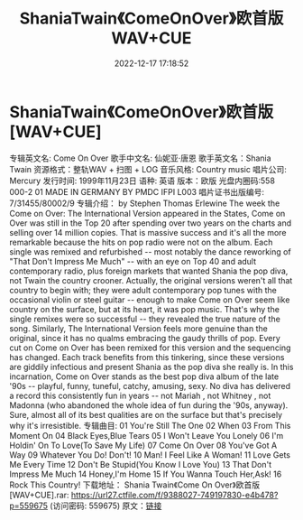 ﻿---
title: ShaniaTwain《ComeOnOver》欧首版WAV+CUE
date: 2022-12-17 17:18:52
categories: 外语音乐
tags: 外语音乐
---
# ShaniaTwain《ComeOnOver》欧首版[WAV+CUE]

专辑英文名: Come On Over
歌手中文名: 仙妮亚·唐恩
歌手英文名：Shania Twain
资源格式：整轨WAV + 扫图 + LOG
音乐风格: Country music
唱片公司: Mercury
发行时间: 1999年11月23日
语种: 英语
版本：欧版
光盘内圈码:558 000-2 01 MADE IN GERMANY BY PMDC IFPI L003
唱片证书出版编号: 7/31455/80002/9
专辑介绍：
by Stephen Thomas Erlewine
The week the Come on Over: The International Version appeared in
the States,
Come on Over
was still in the Top 20 after spending over two years on the
charts and selling over 14 million copies. That is massive success
and it's all the more remarkable because the hits on pop radio were
not on the album. Each single was remixed and refurbished -- most
notably the dance reworking of "That Don't Impress Me Much" -- with
an eye on Top 40 and adult contemporary radio, plus foreign markets
that wanted Shania the pop diva, not Twain the country crooner.
Actually, the original versions weren't all that country to begin
with; they were adult contemporary pop tunes with the occasional
violin or steel guitar -- enough to make
Come on Over
seem like country on the surface, but at its heart, it was pop
music. That's why the single remixes were so successful -- they
revealed the true nature of the song. Similarly, The International
Version feels more genuine than the original, since it has no
qualms embracing the gaudy thrills of pop. Every cut on
Come on Over
has been remixed for this version and the sequencing has
changed. Each track benefits from this tinkering, since these
versions are giddily infectious and present Shania as the pop diva
she really is. In this incarnation,
Come on Over
stands as the best pop diva album of the late '90s -- playful,
funny, tuneful, catchy, amusing, sexy. No diva has delivered a
record this consistently fun in years -- not
Mariah
, not
Whitney
, not
Madonna
(who abandoned the whole idea of fun during the '90s, anyway).
Sure, almost all of its best qualities are on the surface but
that's precisely why it's irresistible.
专辑曲目:
01 You're Still The One
02 When
03 From This Moment On
04 Black Eyes,Blue Tears
05 I Won't Leave You Lonely
06 I'm Holdin' On To Love(To Save My Life)
07 Come On Over
08 You've Got A Way
09 Whatever You Do! Don't!
10 Man! I Feel Like A Woman!
11 Love Gets Me Every Time
12 Don't Be Stupid(You Know I Love You)
13 That Don't Impress Me Much
14 Honey,I'm Home
15 If You Wanna Touch Her,Ask!
16 Rock This Country!
下载地址：
Shania Twain《Come On Over》欧首版[WAV+CUE].rar: https://url27.ctfile.com/f/9388027-749197830-e4b478?p=559675
(访问密码: 559675)
原文：[链接](https://blog.sina.com.cn/s/blog_1647c7e76010310m0.html)